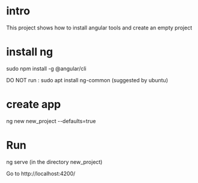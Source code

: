 # intro

This project shows how to install angular tools
and create an empty project


# install ng

sudo npm install -g @angular/cli


DO NOT run : sudo apt install ng-common 
(suggested by ubuntu)

# create app

ng new new_project --defaults=true


# Run

ng serve 
(in the directory new_project)

Go to http://localhost:4200/
